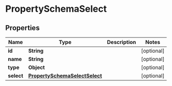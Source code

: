 

# PropertySchemaSelect


## Properties

| Name | Type | Description | Notes |
|------------ | ------------- | ------------- | -------------|
|**id** | **String** |  |  [optional] |
|**name** | **String** |  |  [optional] |
|**type** | **Object** |  |  [optional] |
|**select** | [**PropertySchemaSelectSelect**](PropertySchemaSelectSelect.md) |  |  [optional] |



